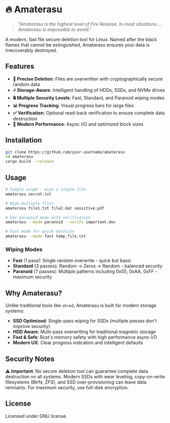 # 🔥 Amaterasu

> *"Amaterasu is the highest level of Fire Release. In most situations ... Amaterasu is impossible to avoid."*

A modern, fast file secure deletion tool for Linux. Named after the black flames that cannot be extinguished, Amaterasu ensures your data is irrecoverably destroyed.

## Features

- **🎯 Precise Deletion**: Files are overwritten with cryptographically secure random data
- **⚡ Storage-Aware**: Intelligent handling of HDDs, SSDs, and NVMe drives
- **🔒 Multiple Security Levels**: Fast, Standard, and Paranoid wiping modes
- **📊 Progress Tracking**: Visual progress bars for large files
- **✅ Verification**: Optional read-back verification to ensure complete data destruction
- **🚀 Modern Performance**: Async I/O and optimized block sizes

## Installation

```bash
git clone https://github.com/your-username/amaterasu
cd amaterasu
cargo build --release
```

## Usage

```bash
# Simple usage - wipe a single file
amaterasu secret.txt

# Wipe multiple files
amaterasu file1.txt file2.dat sensitive.pdf

# Use paranoid mode with verification
amaterasu --mode paranoid --verify important.doc

# Fast mode for quick deletion
amaterasu --mode fast temp_file.txt
```

### Wiping Modes

- **Fast** (1 pass): Single random overwrite - quick but basic
- **Standard** (3 passes): Random → Zeros → Random - balanced security
- **Paranoid** (7 passes): Multiple patterns including 0x55, 0xAA, 0xFF - maximum security

## Why Amaterasu?

Unlike traditional tools like `shred`, Amaterasu is built for modern storage systems:

- **SSD Optimized**: Single-pass wiping for SSDs (multiple passes don't improve security)
- **HDD Aware**: Multi-pass overwriting for traditional magnetic storage
- **Fast & Safe**: Rust's memory safety with high performance async I/O
- **Modern UX**: Clear progress indication and intelligent defaults

## Security Notes

⚠️ **Important**: No secure deletion tool can guarantee complete data destruction on all systems. Modern SSDs with wear leveling, copy-on-write filesystems (Btrfs, ZFS), and SSD over-provisioning can leave data remnants. For maximum security, use full-disk encryption.

## License

Licensed under GNU license.

